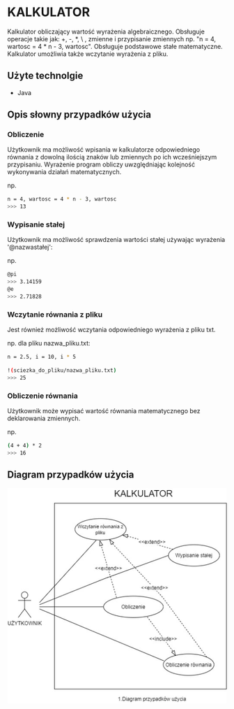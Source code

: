 # KALKULATOR

Kalkulator obliczający wartość wyrażenia algebraicznego. Obsługuje operacje takie jak:
+, -, \*, \\ , zmienne i przypisanie zmiennych np. "n = 4, wartosc = 4 * n - 3, wartosc". Obsługuje podstawowe stałe matematyczne. Kalkulator umożliwia także
wczytanie wyrażenia z pliku.

## Użyte technolgie

- Java

## Opis słowny przypadków użycia

### Obliczenie

Użytkownik ma możliwość wpisania w kalkulatorze odpowiedniego równania z dowolną ilością znaków lub zmiennych po ich wcześniejszym przypisaniu. Wyrażenie program obliczy uwzględniając kolejność wykonywania działań matematycznych.

np.
```bash
n = 4, wartosc = 4 * n - 3, wartosc
>>> 13
```

### Wypisanie stałej

Użytkownik ma możliwość sprawdzenia wartości stałej używając wyrażenia '@nazwastałej':

np.
```bash
@pi
>>> 3.14159
@e
>>> 2.71828
```

### Wczytanie równania z pliku

Jest również możliwość wczytania odpowiedniego wyrażenia z pliku txt.

np. dla pliku nazwa_pliku.txt:
```bash
n = 2.5, i = 10, i * 5
```

```bash
!(sciezka_do_pliku/nazwa_pliku.txt)
>>> 25
```

### Obliczenie równania

Użytkownik może wypisać wartość równania matematycznego bez deklarowania zmiennych.

np.

```bash
(4 + 4) * 2
>>> 16
```

## Diagram przypadków użycia

![Schemat diagramu przypadków użycia](img/diagram_przypadkow.jpg)